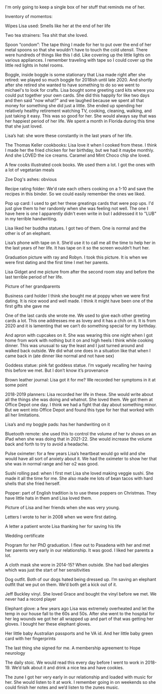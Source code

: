 I'm only going to keep a single box of her stuff that reminds me of her. 

Inventory of momentos:

Wipes Lisa used: Smells like her at the end of her life

Two tea strainers: Tea shit that she loved.

Spoon “condom”: The tape thing I made for her to put over the end of her metal spoons so that she wouldn't have to touch the cold utensil. There were hundreds of things like this I did. Like covering up the little lights on various appliances. I remember traveling with tape so I could cover up the little red lights in hotel rooms. 

Boggle, inside boggle is some stationary that Lisa made right after she retired: we played so much boggle for 2018ish until late 2020. And shortly after she retired she wanted to have something to do so we went to michael's to look for crafts. Lisa bought some greeting card kits where you could put together your own cards. She did this happily for like two days and then said "now what?" and we laughed because we spent all that money for something she did just a little. She ended up spending her relatively healthy retirement watching TV, cooking, cleaning, walking, and just taking it easy. This was so good for her. She would always say that was her happiest period of her life. We spent a month in Florida during this time that she just loved. 

Lisa’s hat: she wore these constantly in the last years of her life. 

The Thomas Keller cookbooks: Lisa love it when I cooked from these. I think I made her the fried chicken for her birthday, but we had it maybe monthly. And she LOVED the ice creams. Caramel and Mint Choco chip she loved.

A few cooks illustrated cook books. We used them a lot. I got the ones with a lot of vegetarian meals

Zoe Dog's ashes: obvious

Recipe rating folder: We'd rate each others cooking on a 1-10 and save the recipes in this binder. So we could easily remember the ones we liked.

Pop up card: I used to get her these greatings cards that were pop ups. I'd just give them to her randomly when she was feeling not well. The one I have here is one I apparently didn't even write in but I addressed it to "LUB" in my terrible handwriting. 

Lisa liked her buddha statues. I got two of them. One is normal and the other is of an elephant.

Lisa’s phone with tape on it. She’d use it to call me all the time to help her in the last years of her life. It has tape on it so the screen wouldn’t hurt her. 

Graduation picture with ray and Robyn. I took this picture. It is when we were first dating and the first time I met her parents. 

Lisa Gidget and me picture from after the second room stay and before the last terrible period of her life. 

Picture of her grandparents 

Business card holder I think she bought me at poppy when we were first dating. It is nice wood and well made. I think it might have been one of the first gifts she gave me

One of the last cards she wrote me. We used to give each other greeting cards a lot. This one addresses me as lovey and it has a chih on it. It is from 2020 and it is lamenting that we can’t do something special for my birthday. 

And apron with cupcakes on it. She was wearing this one night when I got home from work with nothing but it on and high heels I think while cooking dinner. This was unusual to say the least and I just turned around and walked back outside. We did what one does in a situation like that when I came back in (ate dinner like normal and not have sex)

Goddess statue: pink fat goddess statue. I’m vaguely recalling her having this before we met. But I don’t know it’s provenance

Brown leather journal: Lisa got it for me? We recorded her symptoms in it at some point 

2018-2019 planners: Lisa recorded her life in these. She would write about all the things she was doing and whatnot. She loved them. We got them at Office Depot one day. I think we had a fight that day about something minor. But we went into Office Depot and found this type for her that worked with all her limitations. 

Lisa’s and my boggle pads: has her handwriting on it

Bluetooth remote: she used this to control the volume of her tv shows on an iPad when she was doing that in 2021-22. She would increase the volume back and forth to try to avoid a headache. 

Pulse oximeter: for a few years Lisa’s heartbeat would go wild and she would have all sort of anxiety about it. We had the oximeter to show her that she was in normal range and her o2 was good. 

Sushi rolling pad: when I first met Lisa she loved making veggie sushi. She made it all the time for me. She also made me lots of bean tacos with hard shells that she fried herself. 

Popper: part of English tradition is to use these poppers on Christmas. They have little hats in them and Lisa loved them. 

Picture of Lisa and her friends when she was very young.

Letters I wrote to her in 2008 when we were first dating. 

A letter a patient wrote Lisa thanking her for saving his life 

Wedding certificate

Program for her PhD graduation. I flew out to Pasadena with her and met her parents very early in our relationship. It was good. I liked her parents a lot. 

A cloth mask she wore in 2014-15? When outside. She had bad allergies which was just the start of her sensitivities 

Dog outfit. Both of our dogs hated being dressed up. I’m saving an elephant outfit that we put on them. We’d both get a kick out of it. 

Jeff Buckley vinyl. She loved Grace and bought the vinyl before we met. We never had a record player 

Elephant glove: a few years ago Lisa was extremely overheated and let the temp in our house fall to the 60s and 50s. After she went to the hospital for her leg wounds we got her all wrapped up and part of that was getting her gloves. I bought her these elephant gloves. 

Her little baby Australian passports and he VA id. And her little baby green card with her fingerprints 

The last thing she signed for me. A membership agreement to Hope neurology 

The daily stoic. We would read this every day before I went to work in 2018-19. We’d talk about it and drink a nice tea and have cookies.

The zune I got her very early in our relationship and loaded with music for her. She would listen to it at work. I remember going in on weekends so she could finish her notes and we’d listen to the zunes music.